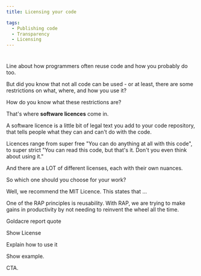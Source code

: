 ```yaml
---
title: Licensing your code

tags: 
  - Publishing code
  - Transparency
  - Licensing
---
```


#

Line about how programmers often reuse code and how you probably do too.

But did you know that not all code can be used - or at least, there are some restrictions on what, where, and how you use it?

How do you know what these restrictions are?

That's where **software licences** come in.

A software licence is a little bit of legal text you add to your code repository, that tells people what they can and can't do with the code.

Licences range from super free "You can do anything at all with this code", to super strict "You can read this code, but that's it. Don't you even think about using it."

And there are a LOT of different licenses, each with their own nuances. 

So which one should you choose for your work?

Well, we recommend the MIT Licence. This states that ...

One of the RAP principles is reusability. With RAP, we are trying to make gains in productivity by not needing to reinvent the wheel all the time.

Goldacre report quote

Show License

Explain how to use it

Show example.

CTA.
